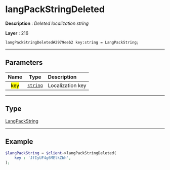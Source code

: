 # langPackStringDeleted

**Description** : *Deleted localization string*

**Layer** : 216

```tl
langPackStringDeleted#2979eeb2 key:string = LangPackString;
```

---

## Parameters

| Name | Type | Description |
| :---: | :---: | :--- |
| <mark>key</mark> | [`string`](type/string) | Localization key |

---

## Type

[LangPackString](type/LangPackString)

---

## Example

```php
$langPackString = $client->langPackStringDeleted(
	key : 'JfIyUF4g6MElkZbh',
);
```